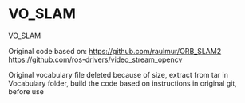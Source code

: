 # VO_SLAM
VO_SLAM

Original code based on: 
https://github.com/raulmur/ORB_SLAM2
https://github.com/ros-drivers/video_stream_opencv

Original vocabulary file deleted because of size, extract from tar in Vocabulary folder, build the code based on instructions in original git, before use 
